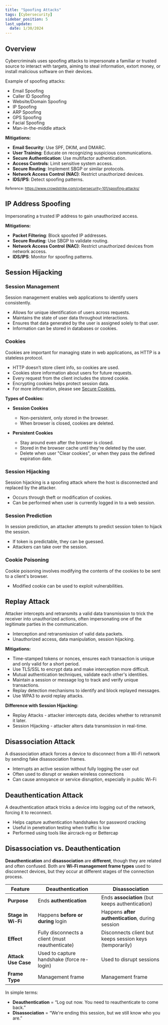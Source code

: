 ```yaml
---
title: "Spoofing Attacks"
tags: [Cybersecurity]
sidebar_position: 5
last_update:
  date: 1/30/2024
---
```




## Overview 

Cybercriminals uses spoofing attacks to impersonate a familiar or trusted source to interact with targets, aiming to steal information, extort money, or install malicious software on their devices.

Example of spoofing attacks:

- Email Spoofing
- Caller ID Spoofing
- Website/Domain Spoofing
- IP Spoofing
- ARP Spoofing
- GPS Spoofing
- Facial Spoofing
- Man-in-the-middle attack 

**Mitigations:**

- **Email Security**: Use SPF, DKIM, and DMARC.
- **User Training**: Educate on recognizing suspicious communications.
- **Secure Authentication**: Use multifactor authentication.
- **Access Controls**: Limit sensitive system access.
- **Secure Routing**: Implement SBGP or similar protocols.
- **Network Access Control (NAC)**: Restrict unauthorized devices.
- **IDS/IPS**: Detect spoofing patterns.

<small>Reference: https://www.crowdstrike.com/cybersecurity-101/spoofing-attacks/</small>

## IP Address Spoofing

Impersonating a trusted IP address to gain unauthorized access. 

**Mitigations:**

- **Packet Filtering**: Block spoofed IP addresses.
- **Secure Routing**: Use SBGP to validate routing.
- **Network Access Control (NAC)**: Restrict unauthorized devices from network access.
- **IDS/IPS**: Monitor for spoofing patterns.


## Session Hijacking 

### Session Management

Session management enables web applications to identify users consistently.

- Allows for unique identification of users across requests.
- Maintains the state of user data throughout interactions.
- Ensures that data generated by the user is assigned solely to that user.
- Information can be stored in databases or cookies.

### Cookies

Cookies are important for managing state in web applications, as HTTP is a stateless protocol.

- HTTP doesn’t store client info, so cookies are used.
- Cookies store information about users for future requests.
- Every request from the client includes the stored cookie.
- Encrypting cookies helps protect session data.
- For more information, please see [Secure Cookies.](/docs/021-Software-Engineering/100-Software-Security/010-Application-Security.md#secure-cookies)

**Types of Cookies:**

- **Session Cookies**

  - Non-persistent, only stored in the browser.
  - When browser is closed, cookies are deleted.

- **Persistent Cookies**

  - Stay around even after the browser is closed.
  - Stored in the browser cache until they're deleted by the user.
  - Delete when user "Clear cookies", or when they pass the defined expiration date.

### Session Hijacking

Session hijacking is a spoofing attack where the host is disconnected and replaced by the attacker.

- Occurs through theft or modification of cookies.
- Can be performed when user is currently logged in to a web session.

### Session Prediction

In session prediction, an attacker attempts to predict session token to hijack the session.

- If token is predictable, they can be guessed.
- Attackers can take over the session.

### Cookie Poisoning

Cookie poisoning involves modifying the contents of the cookies to be sent to a client's browser.

- Modified cookie can be used to exploit vulnerabilities.

## Replay Attack

Attacker intercepts and retransmits a valid data transmission to trick the receiver into unauthorized actions, often impersonating one of the legitimate parties in the communication.

- Interception and retransmission of valid data packets.
- Unauthorized access, data manipulation, session hijacking.

**Mitigations:**

- Time-stamped tokens or nonces, ensures each transaction is unique and only valid for a short period.
- Use TLS/SSL to encrypt data and make interception more difficult.
- Mutual authentication techniques, validate each other's identities.
- Maintain a session or message log to track and verify unique transactions.
- Replay detection mechanisms to identify and block replayed messages.
- Use WPA3 to avoid replay attacks.

**Difference with Session Hijacking:**

- Replay Attacks - attacker intercepts data, decides whether to retransmit it later.
- Session Hijacking - attacker alters data transmission in real-time.


## Disassociation Attack 

A disassociation attack forces a device to disconnect from a Wi-Fi network by sending fake disassociation frames.

- Interrupts an active session without fully logging the user out
- Often used to disrupt or weaken wireless connections
- Can cause annoyance or service disruption, especially in public Wi-Fi

## Deauthentication Attack 

A deauthentication attack tricks a device into logging out of the network, forcing it to reconnect.

- Helps capture authentication handshakes for password cracking
- Useful in penetration testing when traffic is low
- Performed using tools like aircrack-ng or Bettercap

## Disassociation vs. Deauthentication 

**Deauthentication** and **disassociation** are **different**, though they are related and often confused. Both are **Wi-Fi management frame types** used to disconnect devices, but they occur at different stages of the connection process.

| Feature             | **Deauthentication**                             | **Disassociation**                                      |
| ------------------- | ------------------------------------------------ | ------------------------------------------------------- |
| **Purpose**         | Ends **authentication**                          | Ends **association** (but keeps authentication)         |
| **Stage in Wi-Fi**  | Happens **before or during** login               | Happens **after authentication**, during session        |
| **Effect**          | Fully disconnects a client (must reauthenticate) | Disconnects client but keeps session keys (temporarily) |
| **Attack Use Case** | Used to capture handshake (force re-login)       | Used to disrupt sessions                                |
| **Frame Type**      | Management frame                                 | Management frame                                        |

In simple terms:

- **Deauthentication** = “Log out now. You need to reauthenticate to come back.”
- **Disassociation** = “We're ending this session, but we still know who you are.”
